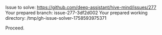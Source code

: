 Issue to solve: https://github.com/deep-assistant/hive-mind/issues/277
Your prepared branch: issue-277-3df2d002
Your prepared working directory: /tmp/gh-issue-solver-1758593975371

Proceed.